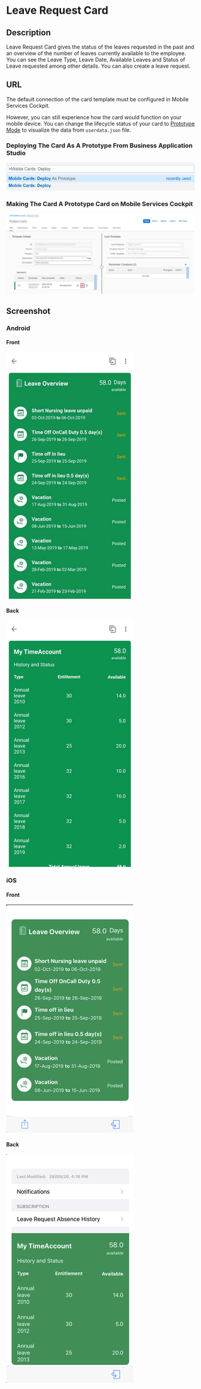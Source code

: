 # Leave Request Card

## Description

Leave Request Card gives the status of the leaves requested in the past and an overview of the number of leaves currently available to the employee.
You can see the Leave Type, Leave Date, Available Leaves and Status of Leave requested among other details. You can also create a leave request.

## URL

The default connection of the card template must be configured in Mobile Services Cockpit.

However, you can still experience how the card would function on your mobile device.
You can change the lifecycle status of your card to [Prototype Mode](https://help.sap.com/doc/f53c64b93e5140918d676b927a3cd65b/Cloud/en-US/docs-en/guides/getting-started/mck/mck-managing-cards.html#prototype) to visualize the data from `userdata.json` file.

### Deploying The Card As A Prototype From Business Application Studio

![Leave Request Card Business Application Studio Screenshot](screens/deploy-prototype-BAS.png)

### Making The Card A Prototype Card on Mobile Services Cockpit

![Leave Request Card Mobile Services Cockpit Screenshot](screens/deploy-prototype-mobile-services-cockpit.png)

## Screenshot

### Android

#### Front

![Leave Request Card Android Front Screenshot](screens/android_front.png)

#### Back

![Leave Request Card Android Back Screenshot](screens/android_back.png)

### iOS

#### Front

![Leave Request Card iOS Front Screenshot](screens/ios_front.png)

#### Back

![Leave Request Card iOS Back Screenshot](screens/ios_back.png)
